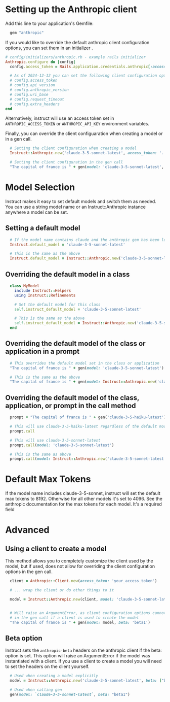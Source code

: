 # Setting up the Anthropic client

Add this line to your application's Gemfile:

```ruby
  gem "anthropic"
```

If you would like to override the default anthropic client configuration
options, you can set them in an initializer .

```ruby
# config/initializers/anthropic.rb - example rails initializer
Anthropic.configure do |config|
  config.access_token = Rails.application.credentials.anthropic[:access_token]

  # As of 2024-12-12 you can set the following client configuration options:
  # config.access_token
  # config.api_version
  # config.anthropic_version
  # config.uri_base
  # config.request_timeout
  # config.extra_headers
end
```

Alternatively, instruct will use an access token set in `ANTHROPIC_ACCESS_TOKEN` or
`ANTHROPIC_API_KEY` environment variables.


Finally, you can override the client configuaration when creating a model or in a gen call.
```ruby
  # Setting the client configuration when creating a model
  Instruct::Anthropic.new('claude-3-5-sonnet-latest', access_token: '...', api_version: '...', anthropic_version: '...', uri_base: '...', request_timeout: 120, extra_headers: { ... })

  # Setting the client configuration in the gen call
  "The capital of france is " + gen(model: 'claude-3-5-sonnet-latest', access_token: '...', api_version: '...', anthropic_version: '...', uri_base: '...', request_timeout: 120, extra_headers: { ... })
```


# Model Selection
Instruct makes it easy to set default models and switch them as needed. You can
use a string model name or an Instruct::Anthropic instance anywhere a model can be set.

## Setting a default model
```ruby
  # If the model name contains claude and the anthropic gem has been loaded an Instruct::Anthropic instance will be created
  Instruct.default_model = 'claude-3-5-sonnet-latest'

  # This is the same as the above
  Instruct.default_model = Instruct::Anthropic.new('claude-3-5-sonnet-latest')
```

## Overriding the default model in a class
```ruby
  class MyModel
    include Instruct::Helpers
    using Instruct::Refinements

    # Set the default model for this class
    self.instruct_default_model = 'claude-3-5-sonnet-latest'

    # This is the same as the above
    self.instruct_default_model = Instruct::Anthropic.new('claude-3-5-sonnet-latest')
  end
```

## Overriding the default model of the class or application in a prompt
```ruby
  # This overrides the default model set in the class or application
  "The capital of france is " + gen(model: 'claude-3-5-sonnet-latest')

  # This is the same as the above
  "The capital of france is " + gen(model: Instruct::Anthropic.new('claude-3-5-sonnet-latest'))

```

## Overriding the default model of the class, application, or prompt in the call method
```ruby
  prompt = "The capital of france is " + gen('claude-3-5-haiku-latest')

  # This will use claude-3-5-haiku-latest regardless of the default model set in the class or application
  prompt.call

  # This will use claude-3-5-sonnet-latest
  prompt.call(model: 'claude-3-5-sonnet-latest')

  # This is the same as above
  prompt.call(model: Instruct::Anthropic.new('claude-3-5-sonnet-latest'))
```

# Default Max Tokens
If the model name includes claude-3-5-sonnet, instruct will set the default max
tokens to 8192. Otherwise for all other models it's set to 4096. See the
anthropic documentation for the max tokens for each model. It's a required field

# Advanced

## Using a client to create a model
This method allows you to completely customize the client used by the model, but
if used, does not allow for overriding the client configuration options in the
gen call.
```ruby
  client = Anthropic::Client.new(access_token: 'your_access_token')

  # ... wrap the client or do other things to it

  model = Instruct::Anthropic.new(client, model: 'claude-3-5-sonnet-latest')


  # Will raise an ArgumentError, as client configuration options cannot be set
  # in the gen call if a client is used to create the model
  "The capital of france is " + gen(model: model, beta: 'beta1')
```

## Beta option
Instruct sets the `anthropic-beta` headers on the anthropic client
if the beta: option is set. This option will raise an ArgumentError if the
model was instantiated with a client. If you use a client to create a model
you will need to set the headers on the client yourself.
``` ruby
  # Used when creating a model explicitly
  model = Instruct::Anthropic.new('claude-3-5-sonnet-latest', beta: ["beta1", "beta2"])

  # Used when calling gen
  gen(model: `claude-3-5-sonnet-latest`, beta: "beta1")
```
